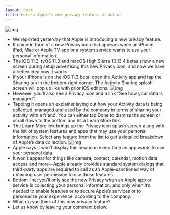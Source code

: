```yaml
---
layout: post
title: Here's Apple's new privacy feature in action
---
```

![img](http://media.idownloadblog.com/wp-content/uploads/2018/01/iOS-11.3-new-Privacy-icon-002.jpeg)
* We reported yesterday that Apple is introducing a new privacy feature.
* It came in form of a new Privacy icon that appears when an iPhone, iPad, Mac or Apple TV app or a system service wants to use your personal information.
* The iOS 11.3, tvOS 11.3 and macOS High Sierra 10.13.4 betas show a new screen during setup advertising this new Privacy icon, and now we have a better idea how it works.
* If your iPhone is on the iOS 11.3 beta, open the Activity app and tap the Sharing tab in the bottom-right corner. The Activity Sharing splash screen will pop up like with prior iOS editions.
![img](http://media.idownloadblog.com/wp-content/uploads/2018/01/iOS_11_3_new_Privacy_icon_003.png)
* However, you’ll also see a Privacy icon and a link ”See how your data is managed”.
* Tapping it opens an explainer laying out how your Activity data is being collected, managed and used by the company in terms of sharing your activity with a friend. You can either tap Done to dismiss the screen or scroll down to the bottom and hit a Learn More link.
* The Learn More link brings up the Privacy icon splash screen along with the list of system features and apps that may use your personal information. Select any feature from the list to get a detailed breakdown of Apple’s data collection.
![img](http://media.idownloadblog.com/wp-content/uploads/2018/01/iOS-11.3-new-Privacy-icon-004.png)
* Apple says it won’t display this new icon every time an app wants to use your personal data.
* It won’t appear for things like camera, contact, calendar, motion data access and more—Apple already provides standard system dialogs that third-party apps are required to call as an Apple-sanctioned way of obtaining user permission to use those features.
* Bottom line: you’ll only see the new Privacy when an Apple app or service is collecting your personal information, and only when it’s needed to enable features or to secure Apple’s services or to personalize your experience, according to the company.
* What do you think of this new privacy feature?
* Let us know by leaving your comment below.

